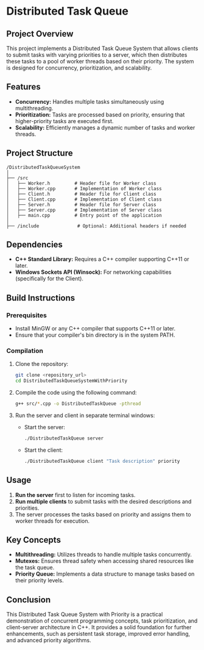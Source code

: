 # Distributed Task Queue 

## Project Overview

This project implements a Distributed Task Queue System that allows clients to submit tasks with varying priorities to a server, which then distributes these tasks to a pool of worker threads based on their priority. The system is designed for concurrency, prioritization, and scalability.

## Features

- **Concurrency:** Handles multiple tasks simultaneously using multithreading.
- **Prioritization:** Tasks are processed based on priority, ensuring that higher-priority tasks are executed first.
- **Scalability:** Efficiently manages a dynamic number of tasks and worker threads.

## Project Structure

```
/DistributedTaskQueueSystem
│
├── /src
│   ├── Worker.h         # Header file for Worker class
│   ├── Worker.cpp       # Implementation of Worker class
│   ├── Client.h         # Header file for Client class
│   ├── Client.cpp       # Implementation of Client class
│   ├── Server.h         # Header file for Server class
│   ├── Server.cpp       # Implementation of Server class
│   ├── main.cpp         # Entry point of the application
│
├── /include              # Optional: Additional headers if needed
```

## Dependencies

- **C++ Standard Library:** Requires a C++ compiler supporting C++11 or later.
- **Windows Sockets API (Winsock):** For networking capabilities (specifically for the Client).

## Build Instructions

### Prerequisites

- Install MinGW or any C++ compiler that supports C++11 or later.
- Ensure that your compiler's bin directory is in the system PATH.

### Compilation

1. Clone the repository:
   ```bash
   git clone <repository_url>
   cd DistributedTaskQueueSystemWithPriority
   ```

2. Compile the code using the following command:
   ```bash
   g++ src/*.cpp -o DistributedTaskQueue -pthread
   ```

3. Run the server and client in separate terminal windows:
   - Start the server:
     ```bash
     ./DistributedTaskQueue server
     ```
   - Start the client:
     ```bash
     ./DistributedTaskQueue client "Task description" priority
     ```

## Usage

1. **Run the server** first to listen for incoming tasks.
2. **Run multiple clients** to submit tasks with the desired descriptions and priorities.
3. The server processes the tasks based on priority and assigns them to worker threads for execution.

## Key Concepts

- **Multithreading:** Utilizes threads to handle multiple tasks concurrently.
- **Mutexes:** Ensures thread safety when accessing shared resources like the task queue.
- **Priority Queue:** Implements a data structure to manage tasks based on their priority levels.

## Conclusion

This Distributed Task Queue System with Priority is a practical demonstration of concurrent programming concepts, task prioritization, and client-server architecture in C++. It provides a solid foundation for further enhancements, such as persistent task storage, improved error handling, and advanced priority algorithms.
